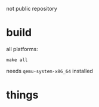 not public repository

# build
all platforms:

```make all```

needs ``qemu-system-x86_64`` installed

# things
